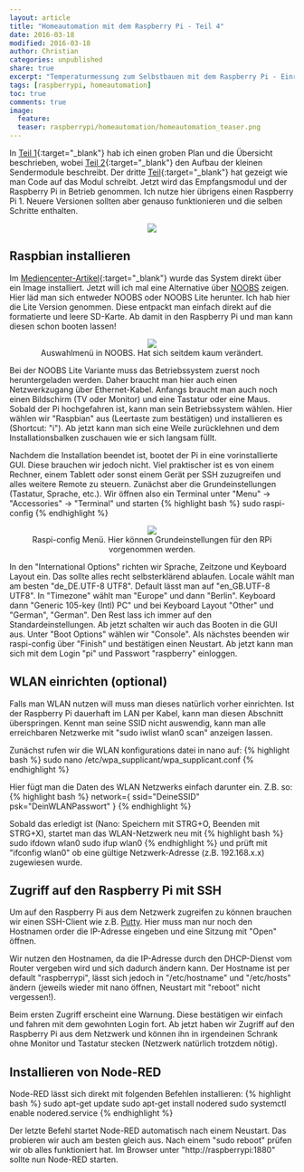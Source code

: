 ```yaml
---
layout: article
title: "Homeautomation mit dem Raspberry Pi - Teil 4"
date: 2016-03-18
modified: 2016-03-18
author: Christian
categories: unpublished
share: true
excerpt: "Temperaturmessung zum Selbstbauen mit dem Raspberry Pi - Einrichten des RPis"
tags: [raspberrypi, homeautomation]
toc: true
comments: true
image:
  feature: 
  teaser: raspberrypi/homeautomation/homeautomation_teaser.png
---
```


In [Teil 1](../HomeAutomation){:target="_blank"} hab ich einen groben Plan und die Übersicht beschrieben, wobei [Teil 2](../HomeAutomation_2){:target="_blank"} den Aufbau der kleinen Sendermodule beschreibt. 
Der dritte [Teil](../HomeAutomation_3){:target="_blank"} hat gezeigt wie man Code auf das Modul schreibt. Jetzt wird das Empfangsmodul und der Raspberry Pi in Betrieb genommen. Ich nutze hier übrigens einen Raspberry Pi 1. Neuere Versionen sollten aber genauso funktionieren und die selben Schritte enthalten.

<figure style="text-align: center">
	<img src="{{ site.url }}/images/raspberrypi/homeautomation/install_raspbian_and_communicate.png">
</figure>

## Raspbian installieren

Im [Mediencenter-Artikel](../Mediencenter){:target="_blank"} wurde das System direkt über ein Image installiert. Jetzt will ich mal eine Alternative über <a href="https://www.raspberrypi.org/downloads/noobs/">NOOBS</a> zeigen. Hier läd man sich entweder NOOBS oder NOOBS Lite herunter. Ich hab hier die Lite Version genommen. Diese entpackt man einfach direkt auf die formatierte und leere SD-Karte. Ab damit in den Raspberry Pi und man kann diesen schon booten lassen!

<figure style="text-align: center">
	<img src="{{ site.url }}/images/raspberrypi/homeautomation/noobs.png">
	<figcaption>
		Auswahlmenü in NOOBS. Hat sich seitdem kaum verändert.
	</figcaption>
</figure>


Bei der NOOBS Lite Variante muss das Betriebssystem zuerst noch heruntergeladen werden. Daher braucht man hier auch einen Netzwerkzugang über Ethernet-Kabel. Anfangs braucht man auch noch einen Bildschirm (TV oder Monitor) und eine Tastatur oder eine Maus. Sobald der Pi hochgefahren ist, kann man sein Betriebssystem wählen. Hier wählen wir "Raspbian" aus (Leertaste zum bestätigen) und installieren es (Shortcut: "i"). Ab jetzt kann man sich eine Weile zurücklehnen und dem Installationsbalken zuschauen wie er sich langsam füllt.

Nachdem die Installation beendet ist, bootet der Pi in eine vorinstallierte GUI. Diese brauchen wir jedoch nicht. Viel praktischer ist es von einem Rechner, einem Tablett oder sonst einem Gerät per SSH zuzugreifen und alles weitere Remote zu steuern. Zunächst aber die Grundeinstellungen (Tastatur, Sprache, etc.).
Wir öffnen also ein Terminal unter "Menu" -> "Accessories" -> "Terminal" und starten
{% highlight bash %}
	sudo raspi-config
{% endhighlight %}

<figure style="text-align: center">
	<img src="{{ site.url }}/images/raspberrypi/homeautomation/raspi-config-configuration-rasbian.png">
	<figcaption>
		Raspi-config Menü. Hier können Grundeinstellungen für den RPi vorgenommen werden.
	</figcaption>
</figure>

In den "International Options" richten wir Sprache, Zeitzone und Keyboard Layout ein. Das sollte alles recht selbsterklärend ablaufen. Locale wählt man am besten "de_DE.UTF-8 UTF8". Default lässt man auf "en_GB.UTF-8 UTF8". In "Timezone" wählt man "Europe" und dann "Berlin". Keyboard dann "Generic 105-key (Intl) PC" und bei Keyboard Layout "Other" und "German", "German". Den Rest lass ich immer auf den Standardeinstellungen. Ab jetzt schalten wir auch das Booten in die GUI aus. Unter "Boot Options" wählen wir "Console". Als nächstes beenden wir raspi-config über "Finish" und bestätigen einen Neustart.
Ab jetzt kann man sich mit dem Login "pi" und Passwort "raspberry" einloggen.

## WLAN einrichten (optional)

Falls man WLAN nutzen will muss man dieses natürlich vorher einrichten. Ist der Raspberry Pi dauerhaft im LAN per Kabel, kann man diesen Abschnitt überspringen.
Kennt man seine SSID nicht auswendig, kann man alle erreichbaren Netzwerke mit "sudo iwlist wlan0 scan" anzeigen lassen.

Zunächst rufen wir die WLAN konfigurations datei in nano auf:
{% highlight bash %}
	sudo nano /etc/wpa_supplicant/wpa_supplicant.conf
{% endhighlight %}

Hier fügt man die Daten des WLAN Netzwerks einfach darunter ein. 
Z.B. so:
{% highlight bash %}
	network={
		ssid="DeineSSID"
		psk="DeinWLANPasswort"
	}
{% endhighlight %}

Sobald das erledigt ist (Nano: Speichern mit STRG+O, Beenden mit STRG+X), startet man das WLAN-Netzwerk neu mit
{% highlight bash %}
	sudo ifdown wlan0
	sudo ifup wlan0
{% endhighlight %}
und prüft mit "ifconfig wlan0" ob eine gültige Netzwerk-Adresse (z.B. 192.168.x.x) zugewiesen wurde.


## Zugriff auf den Raspberry Pi mit SSH

Um auf den Raspberry Pi aus dem Netzwerk zugreifen zu können brauchen wir einen SSH-Client wie z.B. <a href="http://www.putty.org/">Putty</a>. Hier muss man nur noch den Hostnamen order die IP-Adresse eingeben und eine Sitzung mit "Open" öffnen.

Wir nutzen den Hostnamen, da die IP-Adresse durch den DHCP-Dienst vom Router vergeben wird und sich dadurch ändern kann. Der Hostname ist per default "raspberrypi", lässt sich jedoch in "/etc/hostname" und "/etc/hosts" ändern (jeweils wieder mit nano öffnen, Neustart mit "reboot" nicht vergessen!).

Beim ersten Zugriff erscheint eine Warnung. Diese bestätigen wir einfach und fahren mit dem gewohnten Login fort. Ab jetzt haben wir Zugriff auf den Raspberry Pi aus dem Netzwerk und können ihn in irgendeinen Schrank ohne Monitor und Tastatur stecken (Netzwerk natürlich trotzdem nötig).

## Installieren von Node-RED

Node-RED lässt sich direkt mit folgenden Befehlen installieren:
{% highlight bash %}
	sudo apt-get update
	sudo apt-get install nodered
	sudo systemctl enable nodered.service
{% endhighlight %}

Der letzte Befehl startet Node-RED automatisch nach einem Neustart. Das probieren wir auch am besten gleich aus. Nach einem "sudo reboot" prüfen wir ob alles funktioniert hat. Im Browser unter "http://raspberrypi:1880" sollte nun Node-RED starten.
<!-- Noobs Lite herunterladen, auf formatierte SD Karte kopieren.
- SD Karte in RPi stecken
- booten
- Netzwerkkabel (bei Lite) benötigt!
- Raspbian auswählen (Leertaste), installieren (i), warten 

- Internationational

-->

